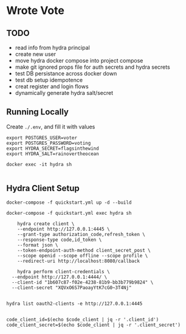 # Wrote Vote

## TODO
- read info from hydra principal
- create new user
- move hydra docker compose into project compose
- make git ignored props file for auth secrets and hydra secrets
- test DB persistance across docker down
- test db setup idempotence
- creat register and login flows
- dynamically generate hydra salt/secret

## Running Locally

Create `./.env`, and fill it with values
```
export POSTGRES_USER=voter
export POSTGRES_PASSWORD=voting
export HYDRA_SECRET=flagsinthewind
export HYDRA_SALT=rainovertheocean
```

```
docker exec -it hydra sh


```


## Hydra Client Setup

```
docker-compose -f quickstart.yml up -d --build

docker-compose -f quickstart.yml exec hydra sh

    hydra create client \
    --endpoint http://127.0.0.1:4445 \
    --grant-type authorization_code,refresh_token \
    --response-type code,id_token \
    --format json \
    --token-endpoint-auth-method client_secret_post \
    --scope openid --scope offline --scope profile \
    --redirect-uri http://localhost:8080/callback
    
    hydra perform client-credentials \
  --endpoint http://127.0.0.1:4444/ \
  --client-id "1b607c87-f02e-4238-81b9-bb3b779b9824" \
  --client-secret "XQVxO6S7PaoayYtK7cG0~3T4Nj"
  

hydra list oauth2-clients -e http://127.0.0.1:4445 


code_client_id=$(echo $code_client | jq -r '.client_id')
code_client_secret=$(echo $code_client | jq -r '.client_secret')
```